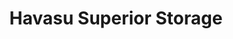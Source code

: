 ---
title: "Havasu Superior Storage"
url: /lake-havasu-city/havasu-superior-storage/
shop: Mieten
---